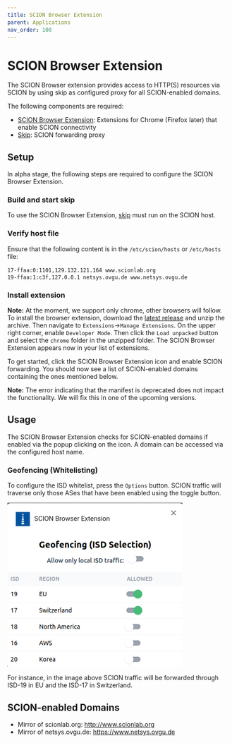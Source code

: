 ```yaml
---
title: SCION Browser Extension
parent: Applications
nav_order: 100
---
```


# SCION Browser Extension
The SCION Browser extension provides access to HTTP(S) resources via SCION by using skip as configured proxy for all SCION-enabled domains.

The following components are required:
- [SCION Browser Extension](https://github.com/netsys-lab/scion-browser-extensions): Extensions for Chrome (Firefox later) that enable SCION connectivity
- [Skip](https://github.com/netsec-ethz/scion-apps/tree/master/skip): SCION forwarding proxy

## Setup
In alpha stage, the following steps are required to configure the SCION Browser Extension.

### Build and start skip
To use the SCION Browser Extension, [skip](https://github.com/netsec-ethz/scion-apps/tree/master/skip) must run on the SCION host.

### Verify host file
Ensure that the following content is in the `/etc/scion/hosts` or `/etc/hosts` file:
```
17-ffaa:0:1101,129.132.121.164 www.scionlab.org
19-ffaa:1:c3f,127.0.0.1 netsys.ovgu.de www.netsys.ovgu.de
```

### Install extension
**Note:** At the moment, we support only chrome, other browsers will follow.
To install the browser extension, download the [latest release](https://github.com/netsys-lab/scion-browser-extensions/archive/refs/tags/v0.0.1.zip) and unzip the archive. Then navigate to `Extensions`->`Manage Extensions`. On the upper right corner, enable `Developer Mode`. Then click the `Load unpacked` button and select the `chrome` folder in the unzipped folder. The SCION Browser Extension appears now in your list of extensions.

To get started, click the SCION Browser Extension icon and enable SCION forwarding. You should now see a list of SCION-enabled domains containing the ones mentioned below.

**Note:** The error indicating that the manifest is deprecated does not impact the functionality. We will fix this in one of the upcoming versions.

## Usage
The SCION Browser Extension checks for SCION-enabled domains if enabled via the popup clicking on the icon. A domain can be accessed via the configured host name.

### Geofencing (Whitelisting)

To configure the ISD whitelist, press the `Options` button. SCION traffic will traverse only those ASes that have been enabled using the toggle button.

![Geofence options](/content/images/geofence_options.png)

For instance, in the image above SCION traffic will be forwarded through ISD-19 in EU and the ISD-17 in Switzerland.

## SCION-enabled Domains
- Mirror of scionlab.org: http://www.scionlab.org
- Mirror of netsys.ovgu.de: https://www.netsys.ovgu.de
